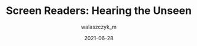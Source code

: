 ---
author: walaszczyk_m
date: 2021-06-28
layout: post.njk
publisher: livechat
tags:
  - accessibility
  - user-agents
target_url: https://developers.livechat.com/updates/livechat-accessibility-screen-readers
title: "Screen Readers: Hearing the Unseen"
---